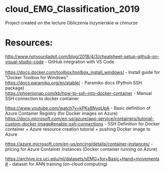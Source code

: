 # cloud_EMG_Classification_2019

Project created on the lecture Obliczenia inzynierskie w chmurze

# Resources:

http://www.notyourdadsit.com/blog/2018/4/3/cheatsheet-setup-github-on-visual-studio-code - GitHub integration with VS Code 
<br/><br/>
https://docs.docker.com/toolbox/toolbox_install_windows/ - Install guide for "Docker Toolbox for Windows" <br/>
https://docs.paramiko.org/en/stable/ - Paramiko docs (Python SSH package) <br/>
https://phoenixnap.com/kb/how-to-ssh-into-docker-container - Manual SSH connection to docker container <br/>

https://www.youtube.com/watch?v=kPKs8NyqUpA - Basic definition of Azure Container Registry (for Docker images on Azure) <br/>
https://docs.microsoft.com/en-us/azure/app-service/containers/tutorial-custom-docker-image#enable-ssh-connections - SSH Definition for Docker container + Azure resource creation tutorial + pushing Docker image to Azure <br/>

https://azure.microsoft.com/en-us/pricing/details/container-instances/ - pricing for Azure Container Instances (Docker container running on Azure)<br/>

https://archive.ics.uci.edu/ml/datasets/sEMG+for+Basic+Hand+movements# - dataset for ANN training (on-cloud computing)<br/>
